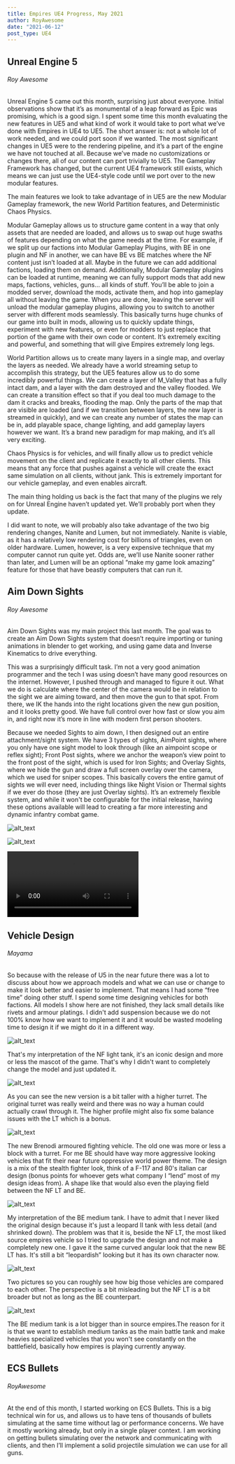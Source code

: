 ```yaml
---
title: Empires UE4 Progress, May 2021
author: RoyAwesome
date: "2021-06-12"
post_type: UE4
---
```


## Unreal Engine 5

###### Roy Awesome

Unreal Engine 5 came out this month, surprising just about everyone.  Initial observations show that it’s as monumental of a leap forward as Epic was promising, which is a good sign.  I spent some time this month evaluating the new features in UE5 and what kind of work it would take to port what we’ve done with Empires in UE4 to UE5.  The short answer is: not a whole lot of work needed, and we could port soon if we wanted.  The most significant changes in UE5 were to the rendering pipeline, and it’s a part of the engine we have not touched at all.  Because we’ve made no customizations or changes there, all of our content can port trivially to UE5.  The Gameplay Framework has changed, but the current UE4 framework still exists, which means we can just use the UE4-style code until we port over to the new modular features.  

The main features we look to take advantage of in UE5 are the new Modular Gameplay framework, the new World Partition features, and Deterministic Chaos Physics.  

Modular Gameplay allows us to structure game content in a way that only assets that are needed are loaded, and allows us to swap out huge swaths of features depending on what the game needs at the time.  For example, if we split up our factions into Modular Gameplay Plugins, with BE in one plugin and NF in another, we can have BE vs BE matches where the NF content just isn’t loaded at all.  Maybe in the future we can add additional factions, loading them on demand.  Additionally, Modular Gameplay plugins can be loaded at runtime, meaning we can fully support mods that add new maps, factions, vehicles, guns… all kinds of stuff.  You’ll be able to join a modded server, download the mods, activate them, and hop into gameplay all without leaving the game.  When you are done, leaving the server will unload the modular gameplay plugins, allowing you to switch to another server with different mods seamlessly.  This basically turns huge chunks of our game into built in mods, allowing us to quickly update things, experiment with new features, or even for modders to just replace that portion of the game with their own code or content.  It’s extremely exciting and powerful, and something that will give Empires extremely long legs.

World Partition allows us to create many layers in a single map, and overlay the layers as needed.  We already have a world streaming setup to accomplish this strategy, but the UE5 features allow us to do some incredibly powerful things.  We can create a layer of M_Valley that has a fully intact dam, and a layer with the dam destroyed and the valley flooded.  We can create a transition effect so that if you deal too much damage to the dam it cracks and breaks, flooding the map.  Only the parts of the map that are visible are loaded (and if we transition between layers, the new layer is streamed in quickly), and we can create any number of states the map can be in, add playable space, change lighting, and add gameplay layers however we want.  It’s a brand new paradigm for map making, and it’s all very exciting.

Chaos Physics is for vehicles, and will finally allow us to predict vehicle movement on the client and replicate it exactly to all other clients.  This means that any force that pushes against a vehicle will create the exact same simulation on all clients, without jank.  This is extremely important for our vehicle gameplay, and even enables aircraft.  

The main thing holding us back is the fact that many of the plugins we rely on for Unreal Engine haven’t updated yet.   We’ll probably port when they update.  

I did want to note, we will probably also take advantage of the two big rendering changes, Nanite and Lumen, but not immediately.  Nanite is viable, as it has a relatively low rendering cost for billions of triangles, even on older hardware.  Lumen, however, is a very expensive technique that my computer cannot run quite yet.  Odds are, we’ll use Nanite sooner rather than later, and Lumen will be an optional “make my game look amazing” feature for those that have beastly computers that can run it.  


## Aim Down Sights

###### Roy Awesome

Aim Down Sights was my main project this last month.  The goal was to create an Aim Down Sights system that doesn’t require importing or tuning animations in blender to get working, and using game data and Inverse Kinematics to drive everything.

This was a surprisingly difficult task.  I’m not a very good animation programmer and the tech I was using doesn’t have many good resources on the internet.  However, I pushed through and managed to figure it out.  What we do is calculate where the center of the camera would be in relation to the sight we are aiming toward, and then move the gun to that spot.  From there, we IK the hands into the right locations given the new gun position, and it looks pretty good.  We have full control over how fast or slow you aim in, and right now it’s more in line with modern first person shooters.  

Because we needed Sights to aim down, I then designed out an entire attachment/sight system.  We have 3 types of sights, AimPoint sights, where you only have one sight model to look through (like an aimpoint scope or reflex sight); Front Post sights, where we anchor the weapon’s view point to the front post of the sight, which is used for Iron Sights; and Overlay Sights, where we hide the gun and draw a full screen overlay over the camera, which we used for sniper scopes.  This basically covers the entire gamut of sights we will ever need, including things like Night Vision or Thermal sights if we ever do those (they are just Overlay sights).  It’s an extremely flexible system, and while it won't be configurable for the initial release, having these options available will lead to creating a far more interesting and dynamic infantry combat game.  

![alt_text](images/image3.png "image_tooltip")


![alt_text](images/image2.png "image_tooltip")

 <video controls>
  <source src="https://cdn.discordapp.com/attachments/698655659193008208/847371277936099388/2021-05-27_00-10-19.mp4" type="video/mp4">
  Your browser does not support the video tag.
</video> 


## Vehicle Design

###### Mayama

So because with the release of U5 in the near future there was a lot to discuss about how we approach models and what we can use or change to make it look better and easier to implement. That means I had some “free time” doing other stuff. I spend some time designing vehicles for both factions. All models I show here are not finished, they lack small details like rivets and armour platings. I didn't add suspension because we do not 100% know how we want to implement it and it would be wasted modeling time to design it if we might do it in a different way.

![alt_text](images/image5.png "image_tooltip")


That's my interpretation of the NF light tank, it's an iconic design and more or less the mascot of the game. That's why I didn't want to completely change the model and just updated it.


![alt_text](images/image6.png "image_tooltip")


As you can see the new version is a bit taller with a higher turret. The original turret was really weird and there was no way a human could actually crawl through it. The higher profile might also fix some balance issues with the LT which is a bonus.

![alt_text](images/image4.png "image_tooltip")


The new Brenodi armoured fighting vehicle. The old one was more or less a block with a turret. For me BE should have way more aggressive looking vehicles that fit their near future oppressive world power theme. The design is a mix of the stealth fighter look, think of a F-117 and 80's italian car design (bonus points for whoever gets what company I “lend” most of my design ideas from). A shape like that would also even the playing field between the NF LT and BE.

![alt_text](images/image7.png "image_tooltip")


My interpretation of the BE medium tank. I have to admit that I never liked the original design because it's just a leopard II tank with less detail (and shrinked down). The problem was that it is, beside the NF LT, the most liked source empires vehicle so I tried to upgrade the design and not make a completely new one. I gave it the same curved angular look that the new BE LT has. It's still a bit “leopardish” looking but it has its own character now.

![alt_text](images/image1.png "image_tooltip")


Two pictures so you can roughly see how big those vehicles are compared to each other. The perspective is a bit misleading but the NF LT is a bit broader but not as long as the BE counterpart.

![alt_text](images/image8.png "image_tooltip")


The BE medium tank is a lot bigger than in source empires.The reason for it is that we want to establish medium tanks as the main battle tank and make heavies specialized vehicles that you won't see constantly on the battlefield, basically how empires is playing currently anyway.

## ECS Bullets

###### RoyAwesome

At the end of this month, I started working on ECS Bullets.  This is a big technical win for us, and allows us to have tens of thousands of bullets simulating at the same time without lag or performance concerns.  We have it mostly working already, but only in a single player context.  I am working on getting bullets simulating over the network and communicating with clients, and then I’ll implement a solid projectile simulation we can use for all guns.  
